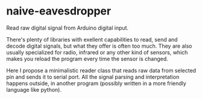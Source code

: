# naive-eavesdropper
Read raw digital signal from Arduino digital input.

There's plenty of libraries with exellent capabilities to read, send and decode digital signals, but what they offer is often too much. They are also usually specialized for radio, infrared or any other kind of sensors, which makes you reload the program every time the sensor is changed.

Here I propose a minimalistic reader class that reads raw data from selected pin and sends it to serial port. All the signal parsing and interpretation happens outside, in another program (possibly written in a more friendly language like python).
